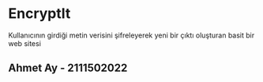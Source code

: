 # EncryptIt
Kullanıcının girdiği metin verisini şifreleyerek yeni bir çıktı oluşturan basit bir web sitesi

## Ahmet Ay - 2111502022
